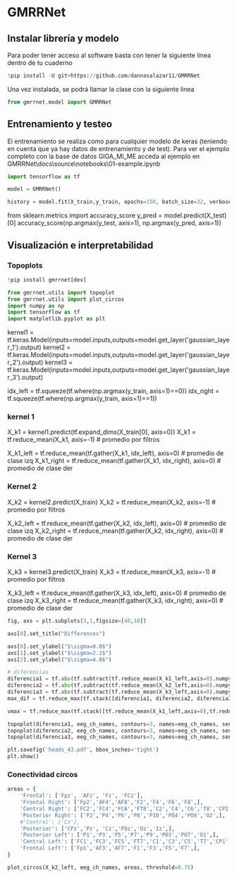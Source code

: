 # GMRRNet

## Instalar librería y modelo

Para poder tener acceso al software basta con tener la siguiente linea dentro de tu cuaderno


```python
!pip install -U git+https://github.com/dannasalazar11/GMRRNet
```

Una vez instalada, se podrá llamar la clase con la siguiente linea


```python
from gmrrnet.model import GMRRNet
```

## Entrenamiento y testeo

El entrenamiento se realiza como para cualquier modelo de keras (teniendo en cuenta que ya hay datos de entrenamiento y de test). Para ver el ejemplo completo con la base de datos GIGA_MI_ME acceda al ejemplo en GMRRNet\docs\source\notebooks\01-example.ipynb


```python
import tensorflow as tf

model = GMRRNet()

history = model.fit(X_train,y_train, epochs=150, batch_size=32, verbose=1)
```

from sklearn.metrics import accuracy_score
y_pred = model.predict(X_test)[0]
accuracy_score(np.argmax(y_test, axis=1), np.argmax(y_pred, axis=1))

## Visualización e interpretabilidad

### Topoplots


```python
!pip install gmrrnet[dev]
```


```python
from gmrrnet.utils import topoplot
from gmrrnet.utils import plot_circos
import numpy as np
import tensorflow as tf
import matplotlib.pyplot as plt
```

kernel1 = tf.keras.Model(inputs=model.inputs,outputs=model.get_layer('gaussian_layer_1').output) 
kernel2 = tf.keras.Model(inputs=model.inputs,outputs=model.get_layer('gaussian_layer_2').output) 
kernel3 = tf.keras.Model(inputs=model.inputs,outputs=model.get_layer('gaussian_layer_3').output)

idx_left = tf.squeeze(tf.where(np.argmax(y_train, axis=1)==0))
idx_right = tf.squeeze(tf.where(np.argmax(y_train, axis=1)==1))

### kernel 1
X_k1 = kernel1.predict(tf.expand_dims(X_train[0], axis=0))
X_k1 = tf.reduce_mean(X_k1, axis=-1) # promedio por filtros

X_k1_left = tf.reduce_mean(tf.gather(X_k1, idx_left), axis=0) # promedio de clase izq
X_k1_right = tf.reduce_mean(tf.gather(X_k1, idx_right), axis=0) # promedio de clase der

### Kernel 2
X_k2 = kernel2.predict(X_train)
X_k2 = tf.reduce_mean(X_k2, axis=-1) # promedio por filtros

X_k2_left = tf.reduce_mean(tf.gather(X_k2, idx_left), axis=0) # promedio de clase izq
X_k2_right = tf.reduce_mean(tf.gather(X_k2, idx_right), axis=0) # promedio de clase der

### Kernel 3
X_k3 = kernel3.predict(X_train)
X_k3 = tf.reduce_mean(X_k3, axis=-1) # promedio por filtros

X_k3_left = tf.reduce_mean(tf.gather(X_k3, idx_left), axis=0) # promedio de clase izq
X_k3_right = tf.reduce_mean(tf.gather(X_k3, idx_right), axis=0) # promedio de clase der


```python
fig, axs = plt.subplots(3,1,figsize=[40,10])

axs[0].set_title("Differences")

axs[0].set_ylabel("$\sigma=0.8$")
axs[1].set_ylabel("$\sigma=2.2$")
axs[2].set_ylabel("$\sigma=4.8$")

# diferencias
diferencia1 = tf.abs(tf.subtract(tf.reduce_mean(X_k1_left,axis=0).numpy() , tf.reduce_mean(X_k1_right,axis=0).numpy()))
diferencia2 = tf.abs(tf.subtract(tf.reduce_mean(X_k2_left,axis=0).numpy() , tf.reduce_mean(X_k2_right,axis=0).numpy()))
diferencia3 = tf.abs(tf.subtract(tf.reduce_mean(X_k3_left,axis=0).numpy() , tf.reduce_mean(X_k3_right,axis=0).numpy()))
max_dif = tf.reduce_max(tf.stack([diferencia1, diferencia2, diferencia3]))

vmax = tf.reduce_max(tf.stack([tf.reduce_mean(X_k1_left,axis=0),tf.reduce_mean(X_k1_right,axis=0),tf.reduce_mean(X_k2_left,axis=0),tf.reduce_mean(X_k2_right,axis=0),tf.reduce_mean(X_k3_left,axis=0),tf.reduce_mean(X_k3_right,axis=0)], axis=0)) 

topoplot(diferencia1, eeg_ch_names, contours=3, names=eeg_ch_names, sensors=False, ax= axs[0], vlim=(0,max_dif))
topoplot(diferencia2, eeg_ch_names, contours=3, names=eeg_ch_names, sensors=False, ax=axs[1], vlim=(0,max_dif))
topoplot(diferencia3, eeg_ch_names, contours=3, names=eeg_ch_names, sensors=False, ax=axs[2], vlim=(0,max_dif))

plt.savefig('heads_43.pdf', bbox_inches='tight')
plt.show()
```

### Conectividad circos


```python
areas = {
    'Frontal': ['Fpz', 'AFz', 'Fz', 'FCz'],
    'Frontal Right': ['Fp2','AF4','AF8','F2','F4','F6','F8',],
    'Central Right': ['FC2','FC4','FC6','FT8','C2','C4','C6','T8','CP2','CP4','CP6','TP8',],
    'Posterior Right': ['P2','P4','P6','P8','P10','PO4','PO8','O2',],
    #'Central': ['Cz'],
    'Posterior': ['CPz','Pz', 'Cz','POz','Oz','Iz',],
    'Posterior Left': ['P1','P3','P5','P7','P9','PO3','PO7','O1',],
    'Central Left': ['FC1','FC3','FC5','FT7','C1','C3','C5','T7','CP1','CP3','CP5','TP7',],
    'Frontal Left': ['Fp1','AF3','AF7','F1','F3','F5','F7',],
}

plot_circos(X_k2_left, eeg_ch_names, areas, threshold=0.75)
```
